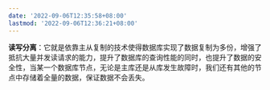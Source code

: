 ```yaml
---
date: '2022-09-06T12:35:58+08:00'
lastmod: '2022-09-06T12:36:21+08:00'
---
```


**读写分离**：它就是依靠主从复制的技术使得数据库实现了数据复制为多份，增强了抵抗大量并发读请求的能力，提升了数据库的查询性能的同时，也提升了数据的安全性，当某一个数据库节点，无论是主库还是从库发生故障时，我们还有其他的节点中存储着全量的数据，保证数据不会丢失。

